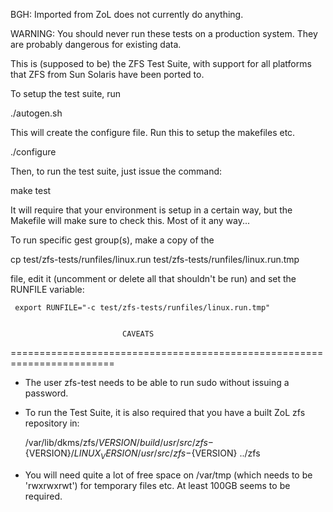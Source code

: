 
BGH: Imported from ZoL does not currently do anything.

WARNING: You should never run these tests on a production system. They are 
probably dangerous for existing data.

This is (supposed to be) the ZFS Test Suite, with support for all platforms
that ZFS from Sun Solaris have been ported to.


To setup the test suite, run

   ./autogen.sh

This will create the configure file. Run this to setup the makefiles etc.

   ./configure

Then, to run the test suite, just issue the command:

   make test

It will require that your environment is setup in a certain way, but
the Makefile will make sure to check this. Most of it any way...

To run specific gest group(s), make a copy of the

   cp test/zfs-tests/runfiles/linux.run test/zfs-tests/runfiles/linux.run.tmp

file, edit it (uncomment or delete all that shouldn't be run) and set
the RUNFILE variable:

     export RUNFILE="-c test/zfs-tests/runfiles/linux.run.tmp"


                             CAVEATS
========================================================================
* The user zfs-test needs to be able to run sudo without issuing a
  password.

* To run the Test Suite, it is also required that you have a built ZoL
  zfs repository in:

	/var/lib/dkms/zfs/${VERSION}/build
	/usr/src/zfs-${VERSION}/${LINUX_VERSION}
	/usr/src/zfs-${VERSION}
	../zfs

* You will need quite a lot of free space on /var/tmp (which needs
  to be 'rwxrwxrwt') for temporary files etc. At least 100GB seems
  to be required.
